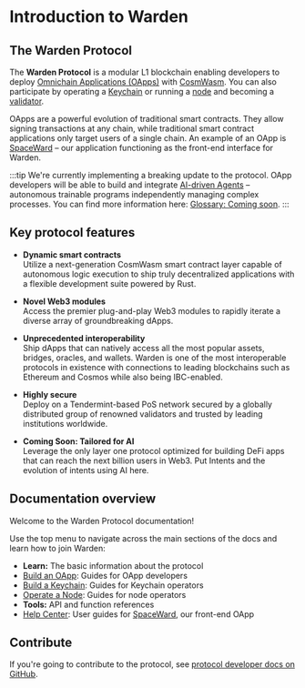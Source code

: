 ﻿---
sidebar_position: 1
id: home-doc
slug: /
---

# Introduction to Warden

## The Warden Protocol

The **Warden Protocol** is a modular L1 blockchain enabling developers to deploy [Omnichain Applications (OApps)](/learn/glossary#omnichain-application) with [CosmWasm](https://cosmwasm.com). You can also participate by operating a [Keychain](/learn/glossary#keychain) or running a [node](/learn/glossary#warden-protocol-node) and becoming a [validator](/learn/glossary#validator).

OApps are a powerful evolution of traditional smart contracts. They allow signing transactions at any chain, while traditional smart contract applications only target users of a single chain. An example of an OApp is [SpaceWard](/learn/glossary#spaceward) – our application functioning as the front-end interface for Warden.

:::tip
We're currently implementing a breaking update to the protocol. OApp developers will be able to build and integrate [AI-driven Agents](/learn/glossary#agent) – autonomous trainable programs independently managing complex processes. You can find more information here: [Glossary: Coming soon](/learn/glossary#coming-soon).
:::

## Key protocol features

- **Dynamic smart contracts**  
Utilize a next-generation CosmWasm smart contract layer capable of autonomous logic execution to ship truly decentralized applications with a flexible development suite powered by Rust.

- **Novel Web3 modules**  
Access the premier plug-and-play Web3 modules to rapidly iterate a diverse array of groundbreaking dApps.

- **Unprecedented interoperability**  
Ship dApps that can natively access all the most popular assets, bridges, oracles, and wallets. Warden is one of the most interoperable protocols in existence with connections to leading blockchains such as Ethereum and Cosmos while also being IBC-enabled.

- **Highly secure**  
Deploy on a Tendermint-based PoS network secured by a globally distributed group of renowned validators and trusted by leading institutions worldwide.

- **Coming Soon: Tailored for AI**  
Leverage the only layer one protocol optimized for building DeFi apps that can reach the next billion users in Web3. Put Intents and the evolution of intents using AI here. 

<!---
## Why joining Warden?

The main advantage of Warden is [modular architecture](#modular-architecture). The protocol distinguishes between the application- and protocol-level security, taking the best from monolithic and isolated security systems and reducing the risks of both.

## Key protocol features

Key features of the Warden Protocol include the following:

- **Modular Security**  
Thanks to Warden's modular architecture, the same Omnichain Application can combine application- and protocol-level security models. This approach allows Warden to take the best from monolithic and isolated security systems and reduce the risks of both. To learn more, see [Modular architecture](#modular-architecture). 

- **Chain Abstraction**  
Instead of managing multiple wallets or accounts for different blockchains, you can aggregate them in one [Space](/learn/glossary#space) within the Warden Protocol. Omnichain Applications allow signing transactions and messages at any destination chain.

- **Omnichain Interoperability**  
It refers to the possibility of communication between different blockchain networks. While most interoperability providers focus on particular ecosystems, Warden's goal is connecting different ecosystems. Omnichain Applications not only provide cross-chain swapping and [bridging](/learn/glossary#bridging) but also are able to exchange information with each other. This allows overcoming the fragmentation of the blockchain landscape.

## Modular architecture

The Warden Protocol's architecture is based on several independent [modules](https://warden-docs-git-docs-test-qrdo-foundation.vercel.app/learn/warden-protocol-modules/introduction). This allows finding a middle ground between two main approaches to security in Web3 applications:

- **Monolithic systems** impose equal security on their applications. A vulnerability on a monolithic protocol may affect several applications, leaving developers and users with no means of protection.

- **Isolated security** allows developers to define security configurations separately for each application. Users have to validate the risk of each application, relying on developers as trusted third parties.

Warden offers a third approach:

- **Modular Security** is based on distinguishing between the application- and protocol-level security. Developers can deploy the same OApp with different security models, combining monolithic protocol security with isolated application security:

    - **Application-level security:** OApp users can set and manage their own application security settings with the help of [Approval Rules](/learn/glossary#approval-rule) and [Keychains](/learn/glossary#keychain). Warden's [Modular Key Management](/learn/glossary#keychain) enables users to choose third parties they can trust.

    - **Protocol-level security:** Each OApp is collectively secured by all the tokens [staked](/learn/glossary#staking) on the protocol. All OApps share the same protocol security, which isn't fragmented when the number of applications scales up. In addition, developers are able to implement new security technologies.

This diagram demonstrates the difference between the monolithic and modular architectures:

![The Warden Protocol security stack](https://i.ibb.co/ZYKzx64/Untitled.png)
--->

## Documentation overview

Welcome to the Warden Protocol documentation!

Use the top menu to navigate across the main sections of the docs and learn how to join Warden:

- **Learn:** The basic information about the protocol
- [Build an OApp](/build-an-oapp/introduction): Guides for OApp developers
- [Build a Keychain](/build-a-keychain/introduction): Guides for Keychain operators
- [Operate a Node](/operate-a-node/introduction): Guides for node operators
- **Tools:** API and function references
- [Help Center](http://localhost:3000/help-center/introduction): User guides for [SpaceWard](/learn/glossary#spaceward), our front-end OApp

## Contribute

If you're going to contribute to the protocol, see [protocol developer docs on GitHub](https://github.com/warden-protocol/wardenprotocol/tree/main/protocol-developer-docs).